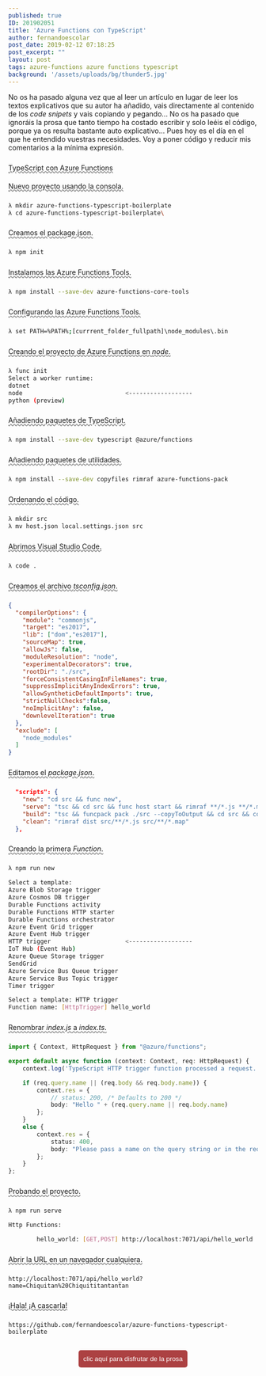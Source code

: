 ```yaml
---
published: true
ID: 201902051
title: 'Azure Functions con TypeScript'
author: fernandoescolar
post_date: 2019-02-12 07:18:25
post_excerpt: ""
layout: post
tags: azure-functions azure functions typescript
background: '/assets/uploads/bg/thunder5.jpg'
---
```


No os ha pasado alguna vez que al leer un artículo en lugar de leer los textos explicativos que su autor ha añadido, vais directamente al contenido de los _code snipets_ y vais copiando y pegando... No os ha pasado que ignoráis la prosa que tanto tiempo ha costado escribir y solo leéis el código, porque ya os resulta bastante auto explicativo... <!--break--> Pues hoy es el día en el que he entendido vuestras necesidades. Voy a poner código y reducir mis comentarios a la mínima expresión.

<style>
  .notes {
    cursor: pointer;
    padding: 10px 0;
  }

  .notes span {
    text-decoration-line: underline;
    text-decoration-style: wavy;
    text-decoration-color: gray;
  }

  .notes .tip {
      display: block;
      position: absolute;
      background-color: #41444F;
      color: #fff;
      opacity: 0;
      transform: translate3d(calc(100%),60px,100px);
      transition: transform .15s ease-in-out, opacity .2s;
      width: 70%;
      padding: 8px 15px;
      border-radius: 5px;
      box-shadow: 0 4px 8px 0 rgba(0, 0, 0, 0.2), 0 6px 20px 0 rgba(0, 0, 0, 0.19);
  }

  .notes:active .tip {
    opacity: 1;
    transform: translate3d(0,0,0) rotate3d(1,1,1,0deg);
  }
</style>
<div class="notes">
  <span>TypeScript con Azure Functions</span>
  <div class="tip">
    <p>
      Cada día que paso trabajando con TypeScript en un contexto de equipo, pienso en lo afortunados que somos de no haber elegido JavaScript. Tener un lenguaje tipado no solo te sirve de red de seguridad, también te ayuda a entender el código que han hecho los demás y poder interactuar con otros artefactos fácilmente gracias al <i>intellisense</i>.
    </p>
    <p>
      El problema es que cuando empezamos a trabajar con Azure Functions nos encontramos con que podemos desarrollar con los lenguajes C#, Java, JavaScript o Python, pero no con TypeScript. Así que aprovechando que estoy un poco aburrido, he decidido invertir un poco de mi preciado tiempo, montando lo que llamaríamos un <i>boilerplate</i>.
    </p>
  </div>
</div>

<div class="notes">
  <span>Nuevo proyecto usando la consola.</span>
  <div class="tip">
    <p>
      Para empezar a trabajar, vamos a crear un nuevo proyecto. Para ello crearemos una carpeta nueva usando la consola (en mi caso uso <a href="http://cmder.net/" target="_blank">Cmder</a>, que usa el símbolo <i>lambda</i> antes de cada línea).
    </p>
  </div>
</div>

```bash
λ mkdir azure-functions-typescript-boilerplate
λ cd azure-functions-typescript-boilerplate\
```

<div class="notes">
  <span>Creamos el package.json.</span>
  <div class="tip">
    <p>
      Cuando creamos el archivo <i>package.json</i> usando <i>npm</i>, el comando nos irá preguntando por el nombre del paquete, la versión, datos sobre el autor, repositorio de código y la licencia. Lo rellenamos.
    </p>
  </div>
</div>

```bash
λ npm init
```

<div class="notes">
  <span>Instalamos las Azure Functions Tools.</span>
  <div class="tip">
    <p>
      Microsoft ha publicado una herramienta de consola para hacer que la creación de <i>Functions</i> sea más sencilla. Para ello tendremos que instalarla como dependencia de desarrollo de nuestro proyecto, o bien como herramienta global, cambiando el parámetro <i>--save-dev</i> por <i>-g</i>.
    </p>
    <p>
      Personalmente prefiero instalar todas las dependencias de un proyecto de forma local y no global, ya que no todo el mundo tiene por qué tener instalados los mismos paquetes <i>npm</i>, ni tampoco creo que desarrollar un proyecto deba implicar instalar paquetes globales. Pero esto es tan solo una opinión, cada uno es libre de instalar lo que considere de forma global.
    </p>
  </div>
</div>

```bash
λ npm install --save-dev azure-functions-core-tools
```

<div class="notes">
  <span>Configurando las Azure Functions Tools.</span>
  <div class="tip">
    <p>
      Si has elegido instalar localmente las tools, para poder usarlas tendremos que cambiar el <i>PATH</i> actual añadiendo la carpeta "node_modules\.bin" de nuestro directorio de trabajo. Este cambio solo será efectivo durante la sesión de consola. Es decir, que una vez cerrada la consola actual, ya no existirá este cambio y volveremos al <i>PATH</i> original del sistema.
    </p>
    <p>
      Por otro lado, si has instalado las tools de forma global, este paso lo puedes ignorar.
    </p>
  </div>
</div>

```bash
λ set PATH=%PATH%;[currrent_folder_fullpath]\node_modules\.bin
```

<div class="notes">
  <span>Creando el proyecto de Azure Functions en <i>node</i>.</span>
  <div class="tip">
    <p>
      Usando la tool de Microsoft que acabamos de instalar, nos pedirá que seleccionemos el lenguaje de programación que vamos a usar. Ahí elegiremos <i>node</i>.
    </p>
  </div>
</div>

```bash
λ func init
Select a worker runtime:
dotnet
node                             <------------------
python (preview)
```

<div class="notes">
  <span>Añadiendo paquetes de TypeScript.</span>
  <div class="tip">
    <p>
      Cuando decimos que no hay soporte para TypeScript en Azure Functions, no quiere decir que no tengamos ya los archivos de tipos publicados. Así que, vamos a instalar el lenguaje TypeScript y los tipos necesarios para desarrollar Azure Functions.
    </p>
  </div>
</div>

```bash
λ npm install --save-dev typescript @azure/functions
```

<div class="notes">
  <span>Añadiendo paquetes de utilidades.</span>
  <div class="tip">
    <p>
      Con el fin de tener unos comandos rápidos para borrar y copiar archivos en nuestros <i>scripts</i> de <i>npm</i>, vamos a añadir los paquetes <i>rimraf</i> y <i>copyfiles</i>. Además del paquete <i>azure-functions-pack</i>, que nos ayuda a crear paquetes de funciones optimizados para funcionar en la plataforma de Azure Functions.
    </p>
  </div>
</div>

```bash
λ npm install --save-dev copyfiles rimraf azure-functions-pack
```

<div class="notes">
  <span>Ordenando el código.</span>
  <div class="tip">
    <p>
      ¡Que no te engañen! Ser ordenado es una virtud, no un defecto. Si cada vez que abro un proyecto de TypeScript veo una carpeta llamada <i>src</i> donde sé a priori que voy a encontrar el código fuente, ¿por qué este proyecto no debería tenerla? ¡Vamos al  lío!
    </p>
  </div>
</div>

```bash
λ mkdir src
λ mv host.json local.settings.json src
```

<div class="notes">
  <span>Abrimos Visual Studio Code.</span>
  <div class="tip">
    <p>
      Ahora necesitamos un editor de código para retocar y crear ciertos archivos de la configuración. Para ello usaremos <a href="https://code.visualstudio.com/" target="_blank">Visual Studio Code</a>.
    </p>
  </div>
</div>

```bash
λ code .
```
<div class="notes">
  <span>Creamos el archivo <i>tsconfig.json</i>.</span>
  <div class="tip">
    <p>
      En la raíz de nuestra solución crearemos un nuevo archivo (<i>tsconfig.json</i>) con la configuración necesaria para "transpilar" el código TypeScript en código JavaScript compatible con el <i>runtime</i> de las Azure Functions. Lo más importante es tener en cuenta que usaremos el sistema de módulos de "commonjs" (module.export...) y la versión de <b>ECMAScript de 2017</b> (con compatibilidad con <i>async</i> y <i>await</i>).
    </p>
  </div>
</div>

```json
{
  "compilerOptions": {
    "module": "commonjs",
    "target": "es2017",
    "lib": ["dom","es2017"],
    "sourceMap": true,
    "allowJs": false,
    "moduleResolution": "node",
    "experimentalDecorators": true,
    "rootDir": "./src",
    "forceConsistentCasingInFileNames": true,
    "suppressImplicitAnyIndexErrors": true,
    "allowSyntheticDefaultImports": true,
    "strictNullChecks":false,
    "noImplicitAny": false,
    "downlevelIteration": true
  },
  "exclude": [
    "node_modules"
  ]
}
```

<div class="notes">
  <span>Editamos el <i>package.json</i>.</span>
  <div class="tip">
    <p>
      Ahora vamos a añadir una serie de scripts al archivo <i>package.json</i>, que nos van a ayudar en el día a día con nuestro proyecto:
      <ul>
        <li><b>new</b>: creará una nueva <i>Function</i> en JavaScript usando las plantillas de la herramienta de Microsoft.</li>
        <li><b>serve</b>: transpilará el código y lo ejecutará localmente.</li>
        <li><b>build</b>: creará una nueva carpeta llamada "dist" en la que encontraremos los archivos necesarios para su publicación en Azure.</li>
        <li><b>clean</b>: borrará los transpilados y la carpeta "dist".</li>
      </ul>
    </p>
  </div>
</div>

```json
  "scripts": {
    "new": "cd src && func new",
    "serve": "tsc && cd src && func host start && rimraf **/*.js **/*.map",
    "build": "tsc && funcpack pack ./src --copyToOutput && cd src && copyfiles host.json local.settings.json *.csproj ../dist && cd .funcpack && copyfiles **/* ../../dist && cd .. && rimraf .funcpack",
    "clean": "rimraf dist src/**/*.js src/**/*.map"
  },
```

<div class="notes">
  <span>Creando la primera <i>Function</i>.</span>
  <div class="tip">
    <p>
      Con la ayuda de los <i>scripts</i> de <i>npm</i> que hemos creado, vamos a crear una nueva <i>Function</i>. Para ello tendremos que volver a la consola y ejecutar el comando "npm run new". Durante el proceso elegiremos "HTTP trigger" como desencadenador y por nombre introduciremos "hello_world".
    </p>
  </div>
</div>

```bash
λ npm run new

Select a template:
Azure Blob Storage trigger
Azure Cosmos DB trigger
Durable Functions activity
Durable Functions HTTP starter
Durable Functions orchestrator
Azure Event Grid trigger
Azure Event Hub trigger
HTTP trigger                     <------------------
IoT Hub (Event Hub)
Azure Queue Storage trigger
SendGrid
Azure Service Bus Queue trigger
Azure Service Bus Topic trigger
Timer trigger
```

```bash
Select a template: HTTP trigger
Function name: [HttpTrigger] hello_world
```

<div class="notes">
  <span>Renombrar <i>index.js</i> a <i>index.ts</i>.</span>
  <div class="tip">
    <p>
      Nuestro script ha creado una <i>Function</i> básica en JavaScript. Para convertirla a TypeScript lo primero será cambiar la extensión de ".js" a ".ts", y después tendremos que tipar el código. Si eres un poco vago (como yo) puedes copiar el código expuesto a continuación.
    </p>
  </div>
</div>

```ts
import { Context, HttpRequest } from "@azure/functions";

export default async function (context: Context, req: HttpRequest) {
    context.log('TypeScript HTTP trigger function processed a request.');

    if (req.query.name || (req.body && req.body.name)) {
        context.res = {
            // status: 200, /* Defaults to 200 */
            body: "Hello " + (req.query.name || req.body.name)
        };
    }
    else {
        context.res = {
            status: 400,
            body: "Please pass a name on the query string or in the request body"
        };
    }
};
```

<div class="notes">
  <span>Probando el proyecto.</span>
  <div class="tip">
    <p>
      Para finalizar tendremos que probar que todo ha salido bien. Para ello lanzaremos en consola el comando "npm run serve" y veremos cómo se lanza un <i>Hosting</i> de Azure Functions y cerca del final de todos los logs nos parecerá la URL de nuestra <i>Function</i>.
    </p>
  </div>
</div>

```bash
λ npm run serve

Http Functions:

        hello_world: [GET,POST] http://localhost:7071/api/hello_world
```

<div class="notes">
  <span>Abrir la URL en un navegador cualquiera.</span>
  <div class="tip">
    <p>
      Si abrimos la URL en un navegador cualquier y le añadimos un parámetro de <i>QueryString</i> llamado "name", obtendremos un saludo.
    </p>
  </div>
</div>

```
http://localhost:7071/api/hello_world?name=Chiquitan%20Chiquititantantan
```

<div class="notes">
  <span>¡Hala! ¡A cascarla!</span>
  <div class="tip">
    <p>
      Solo queda despedirnos, no sin antes poneros <a href="https://github.com/fernandoescolar/azure-functions-typescript-boilerplate">el enlace al proyecto de GitHub donde hemos subido este boilerplate</a>. Sí, ya lo sé... os podíais haber ahorrado todo este artículo. Perdón.
    </p>
  </div>
</div>

```
https://github.com/fernandoescolar/azure-functions-typescript-boilerplate
```

<div style="text-align: center; margin-top: 30px;">
<button id="showAll" style="cursor: pointer; background-color: #ac4142; border-radius: 5px; border: none; padding: 10px; color: #fff;">
clic aquí para disfrutar de la prosa
</button>
</div>

<script>
  function showAll() {
    var elements = document.getElementsByClassName('notes');
    while(elements.length > 0) {
      for (var i = 0; i < elements.length; i++) {
        elements[i].children[0].remove();
        elements[i].classList.remove('notes');
      }
      elements = document.getElementsByClassName('notes');
    }
    document.getElementById('showAll').style.display = 'none';
    window.scroll(0, 0);
  }

  document.getElementById('showAll').addEventListener('click', showAll);
</script>

